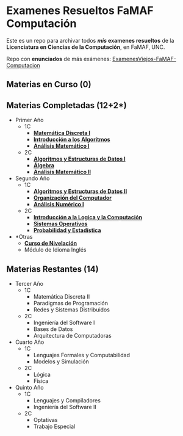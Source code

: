 # Examenes Resueltos FaMAF Computación
Este es un repo para archivar todos **_mis_ examenes resueltos** de la **Licenciatura en Ciencias de la Computación**, en FaMAF, UNC.

Repo con **enunciados** de más exámenes: [ExamenesViejos-FaMAF-Computacion](https://github.com/ExamenesViejos-FaMAF-Computacion)

## Materias en Curso (0)

## Materias Completadas (12+2*)
  * Primer Año
    * 1C
      * [**Matemática Discreta I**](/1A1C%20DISCRETA-I)
      * [**Introducción a los Algoritmos**](/1A1C%20INTRO-ALG)
      * [**Análisis Matemático I**](/1A1C%20AN-MAT-I)
    * 2C
      * [**Algoritmos y Estructuras de Datos I**](/1A2C%20AYED-I)
      * [**Álgebra**](/1A2C%20ALGEBRA)
      * [**Análisis Matemático II**](/1A2C%20AN-MAT-II)
  * Segundo Año
    * 1C
      * [**Algoritmos y Estructuras de Datos II**](/2A1C%20AYED-II)
      * [**Organización del Computador**](/2A1C%20ORG-COMP)
      * [**Análisis Numérico I**](/2A1C%20ANALISIS-NUMERICO-I)
    * 2C
      * [**Introducción a la Logica y la Computación**](/2A2C%20INTRO-LOG)
      * [**Sistemas Operativos**](/2A2C%20SIST-OP)
      * [**Probabilidad y Estadística**](/2A2C%20PROB-Y-EST)
  * *Otras
    * [**Curso de Nivelación**](/CURSO-NIVELACION)
    * Módulo de Idioma Inglés
## Materias Restantes (14)
  * Tercer Año
    * 1C
      * Matemática Discreta II
      * Paradigmas de Programación
      * Redes y Sistemas Distribuidos
    * 2C
      * Ingeniería del Software I
      * Bases de Datos
      * Arquitectura de Computadoras
  * Cuarto Año
    * 1C
      * Lenguajes Formales y Computabilidad
      * Modelos y Simulación
    * 2C
      * Lógica
      * Física
  * Quinto Año
    * 1C
      * Lenguajes y Compiladores
      * Ingeniería del Software II
    * 2C
      * Optativas
      * Trabajo Especial
